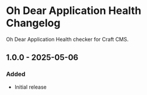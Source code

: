 # Oh Dear Application Health Changelog

Oh Dear Application Health checker for Craft CMS.

## 1.0.0 - 2025-05-06
### Added
- Initial release
